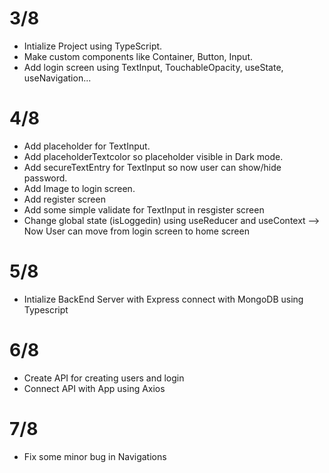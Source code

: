 # 3/8
- Intialize Project using TypeScript.
- Make custom components like Container, Button, Input.
- Add login screen using TextInput, TouchableOpacity, useState, useNavigation...
# 4/8
- Add placeholder for TextInput.
- Add placeholderTextcolor so placeholder visible in Dark mode.
- Add secureTextEntry for TextInput so now user can show/hide password.
- Add Image to login screen.
- Add register screen
- Add some simple validate for TextInput in resgister screen
- Change global state (isLoggedin) using useReducer and useContext --> Now User can move from login screen to home screen
# 5/8
- Intialize BackEnd Server with Express connect with MongoDB using Typescript
# 6/8
- Create API for creating users and login
- Connect API with App using Axios
# 7/8
- Fix some minor bug in Navigations
